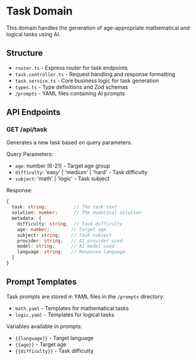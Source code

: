 # Task Domain

This domain handles the generation of age-appropriate mathematical and logical tasks using AI.

## Structure

- `router.ts` - Express router for task endpoints
- `task.controller.ts` - Request handling and response formatting
- `task.service.ts` - Core business logic for task generation
- `types.ts` - Type definitions and Zod schemas
- `/prompts` - YAML files containing AI prompts

## API Endpoints

### GET /api/task
Generates a new task based on query parameters.

Query Parameters:
- `age`: number (6-21) - Target age group
- `difficulty`: 'easy' | 'medium' | 'hard' - Task difficulty
- `subject`: 'math' | 'logic' - Task subject

Response:
```typescript
{
  task: string;          // The task text
  solution: number;      // The numerical solution
  metadata: {
    difficulty: string;  // Task difficulty
    age: number;        // Target age
    subject: string;    // Task subject
    provider: string;   // AI provider used
    model: string;      // AI model used
    language: string;   // Response language
  }
}
```

## Prompt Templates

Task prompts are stored in YAML files in the `/prompts` directory:
- `math.yaml` - Templates for mathematical tasks
- `logic.yaml` - Templates for logical tasks

Variables available in prompts:
- `{{language}}` - Target language
- `{{age}}` - Target age
- `{{difficulty}}` - Task difficulty 